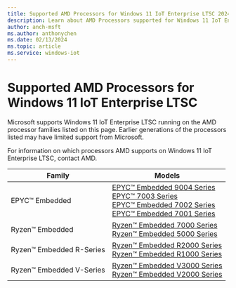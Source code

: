 ```yaml
---
title: Supported AMD Processors for Windows 11 IoT Enterprise LTSC 2024
description: Learn about AMD Processors supported for Windows 11 IoT Enterprise LTSC 2024
author: anch-msft
ms.author: anthonychen
ms.date: 02/13/2024
ms.topic: article
ms.service: windows-iot
---
```


# Supported AMD Processors for Windows 11 IoT Enterprise LTSC

Microsoft supports Windows 11 IoT Enterprise LTSC running on the AMD processor families listed on this page. Earlier generations of the processors listed may have limited support from Microsoft. 

For information on which processors AMD supports on Windows 11 IoT Enterprise LTSC, contact AMD.

| Family | Models |
|---|---|
|EPYC&trade; Embedded |[EPYC&trade; Embedded 9004 Series](https://www.amd.com/en/processors/embedded-epyc-9004-series)<br/> [EPYC&trade; 7003 Series](https://www.amd.com/en/processors/epyc-7003-series)<br/> [EPYC&trade; Embedded 7002 Series](https://www.amd.com/en/processors/embedded-epyc-7002-series)<br/> [EPYC&trade; Embedded 7001 Series](https://www.amd.com/en/processors/embedded-epyc-7001-series) |
|Ryzen&trade; Embedded |[Ryzen&trade; Embedded 7000 Series](https://www.amd.com/en/products/ryzen-embedded-7000-series)<br/> [Ryzen&trade; Embedded 5000 Series](https://www.amd.com/en/products/ryzen-embedded-5000-series)|
|Ryzen&trade; Embedded R-Series |[Ryzen&trade; Embedded R2000 Series](https://www.amd.com/en/products/ryzen-embedded-r2000-series)<br/> [Ryzen&trade; Embedded R1000 Series](https://www.amd.com/en/products/embedded-ryzen-r1000-series)<br/>|
|Ryzen&trade; Embedded V-Series |[Ryzen&trade; Embedded V3000 Series](https://www.amd.com/en/products/ryzen-embedded-v3000-series)<br/> [Ryzen&trade; Embedded V2000 Series](https://www.amd.com/en/processors/embedded-ryzen-v2000-series)|